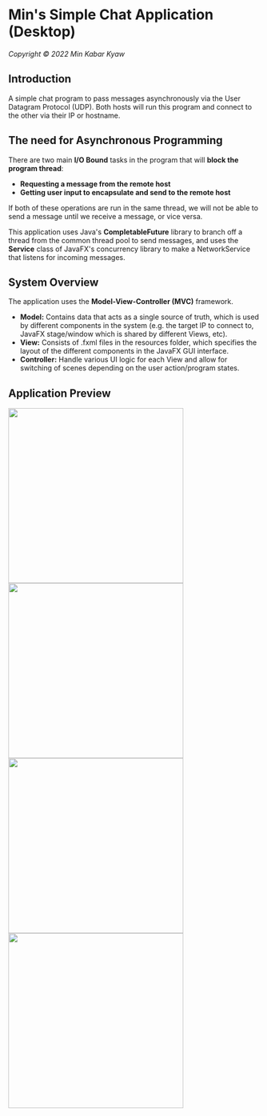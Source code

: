 # Min's Simple Chat Application (Desktop)
_Copyright © 2022 Min Kabar Kyaw_

## Introduction
A simple chat program to pass messages asynchronously via the User Datagram Protocol (UDP). Both hosts will run this program and connect to the other via their IP or hostname.

## The need for Asynchronous Programming
There are two main **I/O Bound** tasks in the program that will **block the program thread**:
- **Requesting a message from the remote host**
- **Getting user input to encapsulate and send to the remote host**

If both of these operations are run in the same thread, we will not be able to send a message until we receive a message, or vice versa. 

This application uses Java's **CompletableFuture** library to branch off a thread from the common thread pool to send messages, and uses the **Service** class of JavaFX's concurrency library to make a NetworkService that listens for incoming messages.

## System Overview
The application uses the **Model-View-Controller (MVC)** framework.
- **Model:** Contains data that acts as a single source of truth, which is used by different components in the system (e.g. the target IP to connect to, JavaFX stage/window which is shared by different Views, etc).
- **View:** Consists of .fxml files in the resources folder, which specifies the layout of the different components in the JavaFX GUI interface.
- **Controller:** Handle various UI logic for each View and allow for switching of scenes depending on the user action/program states.

## Application Preview
<img src=https://user-images.githubusercontent.com/76023265/183324733-5c13926d-b000-45c8-b804-1e0da49c7ee9.jpg width="350"/> <img src=https://user-images.githubusercontent.com/76023265/183324795-429c89cb-8cd6-4fbc-b63e-c398758aaf2d.jpg width="350"/>
<img src=https://user-images.githubusercontent.com/76023265/183324820-a8f1e67c-be1e-418d-9283-822f5b2bbc9a.jpg width="350"/> <img src=https://user-images.githubusercontent.com/76023265/183324833-87e3ef36-4895-48e1-b8b7-8621c08c19ab.jpg width="350"/>
